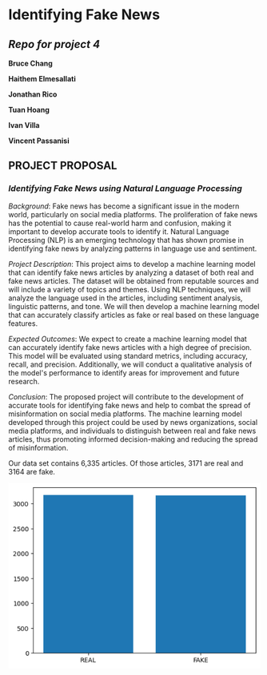 # **Identifying Fake News**

## ***Repo for project 4***

**Bruce Chang**

**Haithem Elmesallati**

**Jonathan Rico**

**Tuan Hoang**

**Ivan Villa**

**Vincent Passanisi**

## PROJECT PROPOSAL

### ***Identifying Fake News using Natural Language Processing***

*Background*: Fake news has become a significant issue in the modern world, particularly on social media platforms. The proliferation of fake news has the potential to cause real-world harm and confusion, making it important to develop accurate tools to identify it. Natural Language Processing (NLP) is an emerging technology that has shown promise in identifying fake news by analyzing patterns in language use and sentiment.

*Project Description*: This project aims to develop a machine learning model that can identify fake news articles by analyzing a dataset of both real and fake news articles. The dataset will be obtained from reputable sources and will include a variety of topics and themes. Using NLP techniques, we will analyze the language used in the articles, including sentiment analysis, linguistic patterns, and tone. We will then develop a machine learning model that can accurately classify articles as fake or real based on these language features.

*Expected Outcomes*: We expect to create a machine learning model that can accurately identify fake news articles with a high degree of precision. This model will be evaluated using standard metrics, including accuracy, recall, and precision. Additionally, we will conduct a qualitative analysis of the model's performance to identify areas for improvement and future research.

*Conclusion*: The proposed project will contribute to the development of accurate tools for identifying fake news and help to combat the spread of misinformation on social media platforms. The machine learning model developed through this project could be used by news organizations, social media platforms, and individuals to distinguish between real and fake news articles, thus promoting informed decision-making and reducing the spread of misinformation.

Our data set contains 6,335 articles. Of those articles, 3171 are real and 3164 are fake.

![Article Classifications](images/output.png)
